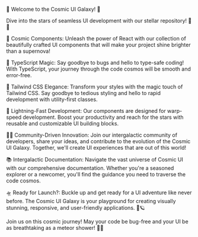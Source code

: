 
🚀 Welcome to the Cosmic UI Galaxy! 🌌

Dive into the stars of seamless UI development with our stellar repository! 🌟✨

🎨 Cosmic Components: Unleash the power of React with our collection of beautifully crafted UI components that will make your project shine brighter than a supernova!

🌈 TypeScript Magic: Say goodbye to bugs and hello to type-safe coding! With TypeScript, your journey through the code cosmos will be smooth and error-free.

💅 Tailwind CSS Elegance: Transform your styles with the magic touch of Tailwind CSS. Say goodbye to tedious styling and hello to rapid development with utility-first classes.

🚀 Lightning-Fast Development: Our components are designed for warp-speed development. Boost your productivity and reach for the stars with reusable and customizable UI building blocks.

👩‍🚀 Community-Driven Innovation: Join our intergalactic community of developers, share your ideas, and contribute to the evolution of the Cosmic UI Galaxy. Together, we'll create UI experiences that are out of this world!

📚 Intergalactic Documentation: Navigate the vast universe of Cosmic UI with our comprehensive documentation. Whether you're a seasoned explorer or a newcomer, you'll find the guidance you need to traverse the code cosmos.

🛸 Ready for Launch?: Buckle up and get ready for a UI adventure like never before. The Cosmic UI Galaxy is your playground for creating visually stunning, responsive, and user-friendly applications. 🚀🪐

Join us on this cosmic journey! May your code be bug-free and your UI be as breathtaking as a meteor shower! 🌠🚀
